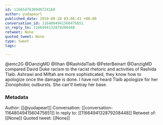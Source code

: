```yaml
---
id: 1166547630949724160
author: yudapearl
published_date: 2019-08-28 03:06:43 +00:00
conversation_id: 1164804941560475651
in_reply_to: 1166494132879208448
retweet: None
quoted_tweet: None
type: tweet
tags:

---
```


@emc2G @DanzigMD @Ilhan @RashidaTlaib @PeterBeinart @DanzigMD compared David Duke racism to the racist rhetoric and activities of Rashida Tlaib. Ashrawi and Miftah are more sophisticated, they know how to apologize once the damage is done. I have not heard Tlaib apologize for her Zionophobic outbursts. She can't! betray her base.

### Metadata

Author: [[@yudapearl]]
Conversation: [[conversation-1164804941560475651]]
In reply to: [[1166494132879208448]]
Retweet of: [[None]]
Quoted tweet: [[None]]
